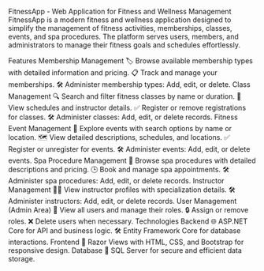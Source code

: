 FitnessApp - Web Application for Fitness and Wellness Management
FitnessApp is a modern fitness and wellness application designed to simplify the management of fitness activities, memberships, classes, events, and spa procedures. The platform serves users, members, and administrators to manage their fitness goals and schedules effortlessly.

Features
Membership Management
🏷 Browse available membership types with detailed information and pricing.
📋 Track and manage your memberships.
🛠 Administer membership types: Add, edit, or delete.
Class Management
🔍 Search and filter fitness classes by name or duration.
📅 View schedules and instructor details.
✅ Register or remove registrations for classes.
🛠 Administer classes: Add, edit, or delete records.
Fitness Event Management
🌟 Explore events with search options by name or location.
🗺 View detailed descriptions, schedules, and locations.
✅ Register or unregister for events.
🛠 Administer events: Add, edit, or delete events.
Spa Procedure Management
💆 Browse spa procedures with detailed descriptions and pricing.
🕒 Book and manage spa appointments.
🛠 Administer spa procedures: Add, edit, or delete records.
Instructor Management
👩‍🏫 View instructor profiles with specialization details.
🛠 Administer instructors: Add, edit, or delete records.
User Management (Admin Area)
👥 View all users and manage their roles.
🔒 Assign or remove roles.
❌ Delete users when necessary.
Technologies
Backend
🌐 ASP.NET Core for API and business logic.
🛠 Entity Framework Core for database interactions.
Frontend
🎨 Razor Views with HTML, CSS, and Bootstrap for responsive design.
Database
💾 SQL Server for secure and efficient data storage.

